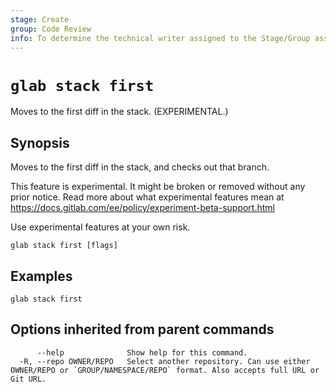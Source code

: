 ```yaml
---
stage: Create
group: Code Review
info: To determine the technical writer assigned to the Stage/Group associated with this page, see https://about.gitlab.com/handbook/product/ux/technical-writing/#assignments
---
```


<!--
This documentation is auto generated by a script.
Please do not edit this file directly. Run `make gen-docs` instead.
-->

# `glab stack first`

Moves to the first diff in the stack. (EXPERIMENTAL.)

## Synopsis

Moves to the first diff in the stack, and checks out that branch.

This feature is experimental. It might be broken or removed without any prior notice.
Read more about what experimental features mean at
<https://docs.gitlab.com/ee/policy/experiment-beta-support.html>

Use experimental features at your own risk.

```plaintext
glab stack first [flags]
```

## Examples

```console
glab stack first
```

## Options inherited from parent commands

```plaintext
      --help              Show help for this command.
  -R, --repo OWNER/REPO   Select another repository. Can use either OWNER/REPO or `GROUP/NAMESPACE/REPO` format. Also accepts full URL or Git URL.
```

